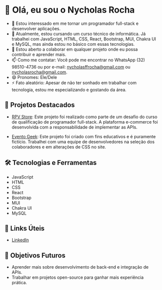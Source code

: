 # 👋 Olá, eu sou o Nycholas Rocha

- 👀 Estou interessado em me tornar um programador full-stack e desenvolver aplicações.
- 🌱 Atualmente, estou cursando um curso técnico de informática. Já trabalhei com JavaScript, HTML, CSS, React, Bootstrap, MUI, Chakra UI e MySQL, mas ainda estou no básico com essas tecnologias.
- 💞️ Estou aberto a colaborar em qualquer projeto onde eu possa contribuir e aprender mais.
- 📫 Como me contatar: Você pode me encontrar no WhatsApp (32) 98510-4736 ou por e-mail: nycholasffrocha@gmail.com ou nycholasrocha@gmail.com.
- 😄 Pronomes: Ele/Dele
- ⚡ Fato aleatório: Apesar de não ter sonhado em trabalhar com tecnologia, estou me especializando e gostando da área.

## 🌟 Projetos Destacados

- [RPV Store](https://github.com/Douglas-Zuqueto/RPV-Store): Este projeto foi realizado como parte de um desafio do curso de qualificação de programador full-stack. A plataforma e-commerce foi desenvolvida com a responsabilidade de implementar as APIs.

- [Evento Geek](https://github.com/Douglas-Zuqueto/Evento-Geek): Este projeto foi criado com fins educativos e é puramente fictício. Trabalhei com uma equipe de desenvolvedores na seleção dos colaboradores e em alterações de CSS no site.

## 🛠️ Tecnologias e Ferramentas
- JavaScript
- HTML
- CSS
- React
- Bootstrap
- MUI
- Chakra UI
- MySQL

## 🔗 Links Úteis
- [LinkedIn](https://www.linkedin.com/in/nycholas-ferreira-de-freitas-rocha-3b302325b/)
## 🎯 Objetivos Futuros
- Aprender mais sobre desenvolvimento de back-end e integração de APIs.
- Trabalhar em projetos open-source para ganhar mais experiência prática.
